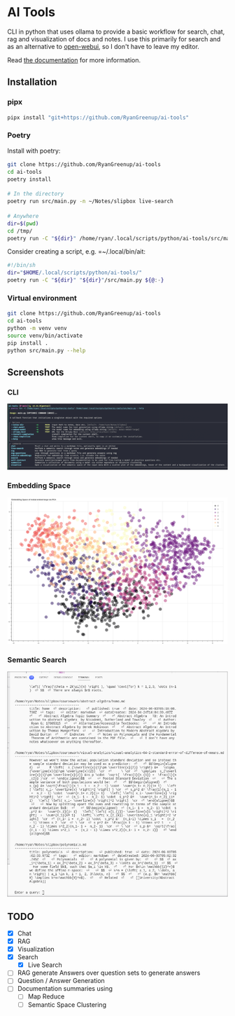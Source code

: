 # AI Tools
CLI in python that uses ollama to provide a basic workflow for search, chat, rag and visualization of docs and notes. I use this primarily for search and as an alternative to [open-webui](https://docs.openwebui.com/), so I don't have to leave my editor.

Read [the documentation](./docs/index.md) for more information.
## Installation

### pipx

```sh
pipx install "git+https://github.com/RyanGreenup/ai-tools"
```


### Poetry
Install with poetry:

```sh
git clone https://github.com/RyanGreenup/ai-tools
cd ai-tools
poetry install

# In the directory
poetry run src/main.py -n ~/Notes/slipbox live-search

# Anywhere
dir=$(pwd)
cd /tmp/
poetry run -C "${dir}" /home/ryan/.local/scripts/python/ai-tools/src/main.py  --help
```

Consider creating a script, e.g. =~/.local/bin/ait:

``` sh
#!/bin/sh
dir="$HOME/.local/scripts/python/ai-tools/"
poetry run -C "${dir}" "${dir}"/src/main.py ${@:-}
```

### Virtual environment

```sh
git clone https://github.com/RyanGreenup/ai-tools
cd ai-tools
python -m venv venv
source venv/bin/activate
pip install .
python src/main.py --help

```
## Screenshots

### CLI
![](assets/cli.png)
### Embedding Space
![](assets/semantic_space_plot.png)
### Semantic Search
![](assets/live-search.png)




## TODO

- [x] Chat
- [x] RAG
- [x] Visualization
- [x] Search
    - [x] Live Search
- [ ] RAG generate Answers over question sets to generate answers
- [ ] Question / Answer Generation
- [ ] Documentation summaries using
    - [ ] Map Reduce
    - [ ] Semantic Space Clustering
